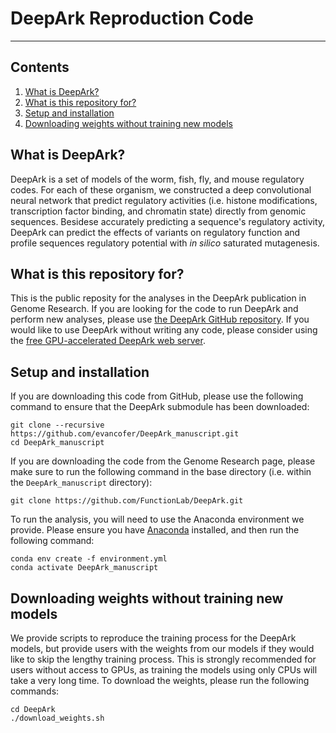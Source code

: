 # DeepArk Reproduction Code
---

## Contents
1. [What is DeepArk?](#what_is_deepark)
2. [What is this repository for?](#what_is_this)
3. [Setup and installation](#setup)
4. [Downloading weights without training new models](#download_weights)

## <a name="what_is_deepark"></a>What is DeepArk?
DeepArk is a set of models of the worm, fish, fly, and mouse regulatory codes.
For each of these organism, we constructed a deep convolutional neural network that predict regulatory activities (i.e. histone modifications, transcription factor binding, and chromatin state) directly from genomic sequences.
Besidese accurately predicting a sequence's regulatory activity, DeepArk can predict the effects of variants on regulatory function and profile sequences regulatory potential with _in silico_ saturated mutagenesis.

## <a name="what_is_this"></a>What is this repository for?
This is the public reposity for the analyses in the DeepArk publication in Genome Research.
If you are looking for the code to run DeepArk and perform new analyses, please use [the DeepArk GitHub repository](https://github.com/functionlab/deepark).
If you would like to use DeepArk without writing any code, please consider using the [free GPU-accelerated DeepArk web server](https://deepark.princeton.edu/).


## <a name="setup"></a>Setup and installation
If you are downloading this code from GitHub, please use the following command to ensure that the DeepArk submodule has been downloaded:

```
git clone --recursive https://github.com/evancofer/DeepArk_manuscript.git
cd DeepArk_manuscript
```

If you are downloading the code from the Genome Research page, please make sure to run the following command in the base directory (i.e. within the `DeepArk_manuscript` directory):

```
git clone https://github.com/FunctionLab/DeepArk.git
```

To run the analysis, you will need to use the Anaconda environment we provide.
Please ensure you have [Anaconda](https://www.anaconda.com/) installed, and then run the following command:

```
conda env create -f environment.yml
conda activate DeepArk_manuscript
```

## <a name="download_weights"></a>Downloading weights without training new models

We provide scripts to reproduce the training process for the DeepArk models, but provide users with the weights from our models if they would like to skip the lengthy training process.
This is strongly recommended for users without access to GPUs, as training the models using only CPUs will take a very long time.
To download the weights, please run the following commands:

```
cd DeepArk
./download_weights.sh
```

